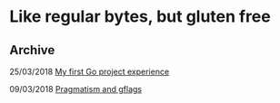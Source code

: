 # Like regular bytes, but gluten free

## Archive

25/03/2018 [My first Go project experience](https://github.com/glutenfreebytes/blog/issues/2)

09/03/2018 [Pragmatism and gflags](https://github.com/glutenfreebytes/blog/issues/1)
